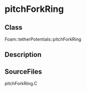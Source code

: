 # pitchForkRing 
## Class
Foam::tetherPotentials::pitchForkRing

## Description


## SourceFiles
pitchForkRing.C

